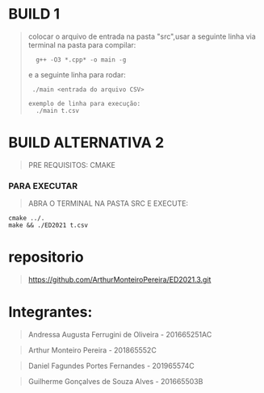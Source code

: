 # BUILD 1

> colocar o arquivo de entrada na pasta "src",usar a seguinte linha via terminal na pasta para compilar:
>```
>	g++ -O3 *.cpp* -o main -g
>	```
>  e a seguinte linha para rodar:
>  ```
>	./main <entrada do arquivo CSV> 
>
>  exemplo de linha para execução:
>    ./main t.csv

# BUILD ALTERNATIVA 2

> PRE REQUISITOS:
> CMAKE

### PARA EXECUTAR

> ABRA O TERMINAL NA PASTA SRC E EXECUTE:

```
cmake ../.
make && ./ED2021 t.csv
```

# repositorio

> https://github.com/ArthurMonteiroPereira/ED2021.3.git

# Integrantes:

> Andressa Augusta Ferrugini de Oliveira - 201665251AC

> Arthur Monteiro Pereira - 201865552C

> Daniel Fagundes Portes Fernandes - 201965574C

> Guilherme Gonçalves de Souza Alves - 201665503B

